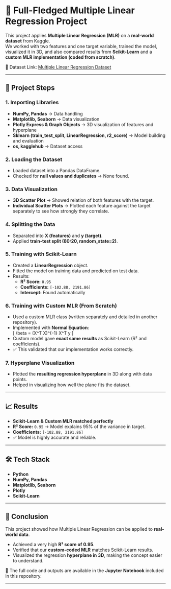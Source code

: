 # 🔢 Full-Fledged Multiple Linear Regression Project  

This project applies **Multiple Linear Regression (MLR)** on a **real-world dataset** from Kaggle.  
We worked with two features and one target variable, trained the model, visualized it in 3D, and also compared results from **Scikit-Learn** and a **custom MLR implementation (coded from scratch)**.  

📂 Dataset Link: [Multiple Linear Regression Dataset](https://www.kaggle.com/datasets/hussainnasirkhan/multiple-linear-regression-dataset)  

---

## 🚀 Project Steps  

### 1. Importing Libraries  
- **NumPy, Pandas** → Data handling  
- **Matplotlib, Seaborn** → Data visualization  
- **Plotly Express & Graph Objects** → 3D visualization of features and hyperplane  
- **Sklearn (train_test_split, LinearRegression, r2_score)** → Model building and evaluation  
- **os, kagglehub** → Dataset access  

### 2. Loading the Dataset  
- Loaded dataset into a Pandas DataFrame.  
- Checked for **null values and duplicates** → None found.  

### 3. Data Visualization  
- **3D Scatter Plot** → Showed relation of both features with the target.  
- **Individual Scatter Plots** → Plotted each feature against the target separately to see how strongly they correlate.  

### 4. Splitting the Data  
- Separated into **X (features)** and **y (target)**.  
- Applied **train-test split (80:20, random_state=2)**.  

### 5. Training with Scikit-Learn  
- Created a **LinearRegression** object.  
- Fitted the model on training data and predicted on test data.  
- Results:  
  - **R² Score:** `0.95`  
  - **Coefficients:** `[-102.88, 2191.86]`  
  - **Intercept:** Found automatically  

### 6. Training with Custom MLR (From Scratch)  
- Used a custom MLR class (written separately and detailed in another repository).  
- Implemented with **Normal Equation**:  
  \[
  \beta = (X^T X)^{-1} X^T y
  \]  
- Custom model gave **exact same results** as Scikit-Learn (R² and coefficients).  
- ✅ This validated that our implementation works correctly.  

### 7. Hyperplane Visualization  
- Plotted the **resulting regression hyperplane** in 3D along with data points.  
- Helped in visualizing how well the plane fits the dataset.  

---

## 📈 Results  

- **Scikit-Learn & Custom MLR matched perfectly**  
- **R² Score:** `0.95` → Model explains 95% of the variance in target.  
- **Coefficients:** `[-102.88, 2191.86]`  
- ✅ Model is highly accurate and reliable.  

---

## 🛠️ Tech Stack  

- **Python**  
- **NumPy, Pandas**  
- **Matplotlib, Seaborn**  
- **Plotly**  
- **Scikit-Learn**  

---

## 📌 Conclusion  

This project showed how Multiple Linear Regression can be applied to **real-world data**.  
- Achieved a very high **R² score of 0.95**.  
- Verified that our **custom-coded MLR** matches Scikit-Learn results.  
- Visualized the regression **hyperplane in 3D**, making the concept easier to understand.  

📓 The full code and outputs are available in the **Jupyter Notebook** included in this repository.  

---
